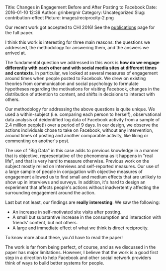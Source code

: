 Title: Changes in Engagement Before and After Posting to Facebook
Date: 2016-01-10 12:39
Author: grinbergnir
Category: Uncategorized
Slug: contribution-effect
Picture: images/reciprocity-2.png

Our recent work got accepted to CHI 2016! See the
[publications][] page for the full paper. 

I think this work is interesting for three main reasons: the questions we addressed, the methodology for answering them, and the answers we arrived at. 

The fundamental question we addressed in this work is __how do we engage differently with each other and with social media sites at different times and contexts__. In particular, 
we looked at several measures of engagement around times when people posted to Facebook. We drew on existing theories from communication and social
psychology to formulate hypotheses regarding the motivations for visiting Facebook, changes in the distribution of attention to content, and shifts in
decisions to interact with others.

Our methodology for addressing the above questions is quite unique. We used a within-subject (i.e. comparing each person to herself), observational data analysis of deidentified log data of Facebook activity from a sample of 2.4 million people(!) over a period of 9 days. In our design, we observe the actions individuals chose to take on Facebook, without any intervention, around times of posting and another comparable activity, like liking
or commenting on another's post.

The use of "Big Data" in this case adds to previous knowledge in a manner that is objective, representative of the phenomena as it happens in "real life", and that is very hard to measure otherwise. Previous work on the subject mostly relied on interviews and self-reported measures. Our use of a large sample of people in conjugation with objective measures of engagement allowed us to find small and medium effects that are unlikely to show up in interviews and surveys. In addition, it's hard to design an experiment that affects people's actions without inadvertently affecting the surrounding engagement around the action. 

Last but not least, our findings are **really interesting**. We saw the following:

* An increase in self-motivated site visits after posting.
* A small but substantive increase in the consumption and interaction with friends' content, but not others. 
* A large and immediate effect of what we think is direct reciprocity.  

To know more about these, you'd have to read the paper!

The work is far from being perfect, of course, and as we discussed in the paper has major limitations. However, I believe that the work is a good first step in a direction to help Facebook and other social network providers think of ways to build better systems for people.

  [publications]: /pages/publications.html
